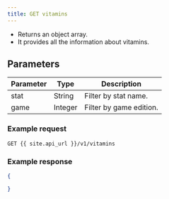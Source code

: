 ```yaml
---
title: GET vitamins
---
```


- Returns an object array.  
- It provides all the information about vitamins.

## Parameters

Parameter   | Type    | Description
---- | ---- | ---- 
stat      | String  | Filter by stat name.
game      | Integer   | Filter by game edition.


### Example request

```
GET {{ site.api_url }}/v1/vitamins
```

### Example response

```json
{

}
```